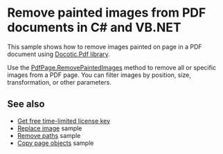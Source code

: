 # Remove painted images from PDF documents in C# and VB.NET
This sample shows how to remove images painted on page in a PDF document using [Docotic.Pdf library](https://bitmiracle.com/pdf-library/).

Use the [PdfPage.RemovePaintedImages](https://api.docotic.com/pdfpage-removepaintedimages) method to remove all or specific images from a PDF page. You can filter images by position, size, transformation, or other parameters.

## See also
* [Get free time-limited license key](https://bitmiracle.com/pdf-library/download)
* [Replace image](/Samples/Images/ReplaceImage) sample
* [Remove paths](/Samples/Graphics/RemovePaths) sample
* [Copy page objects](/Samples/Pages%20and%20Navigation/CopyPageObjects) sample